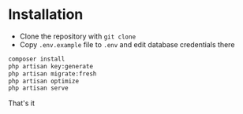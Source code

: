 # Installation

- Clone the repository with `git clone`
- Copy `.env.example` file to `.env` and edit database credentials there
``` bash
composer install
php artisan key:generate
php artisan migrate:fresh
php artisan optimize
php artisan serve
```
That's it
